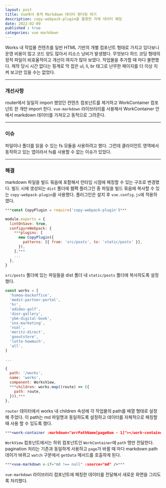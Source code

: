 ```yaml
---
layout: post
title: Vue에서 동적 Markdown 데이터 렌더링 하기
description: copy-webpack-plugin을 활용한 자체 데이터 페칭
date: 2022-02-09
published : true
categories: vue markdown
---
```


Works 내 작업물 컨텐츠를 일반 HTML 기반의 개별 컴포넌트 형태로 가지고 있다보니 운영 비용이 많고 코드 양도 많아서 리소스 낭비가 발생했다. 무엇보다 하드 코딩 형태의 정적 파일이 비효율적이고 개선이 여지가 많아 보였다. 작업물을 추가할 때 마다 불편했다. 제작 당시 시간 없다는 핑계로 막 잡은 ul, li, br 태그로 난무한 페이지를 더 이상 지켜 보고만 있을 수는 없었다.

---


### 개선사항
router에서 일일히 import 했었던 컨텐츠 컴포넌트를 제거하고 WorkContainer 컴포넌트 한 개만 import 한다. `vue-markdown` 라이브러리를 사용해서 WorkContainer 안에서 markdown 데이터를 가져오고 동적으로 그려준다.

---

### 이슈
파일이나 폴더를 읽을 수 있는 fs 모듈을 사용하려고 했다. 그런데 클라이언트 영역에서 동작하고 있는 앱이라서 fs를 사용할 수 없는 이슈가 있었다.  

---
### 해결
markdown 파일을 빌드 묶음에 포함해서 런타임 시점에 페칭할 수 있는 구조로 변경했다. 빌드 시에 생성되는 `dist` 폴더에 웹팩 플러그인 중 파일을 빌드 묶음에 복사할 수 있는 `copy-webpack-plugin`을 사용했다. 플러그인은 설치 후 `vue.config.js`에 적용하였다.

```jsx
***const CopyPlugin = require('copy-webpack-plugin')***

module.exports = {
  lintOnSave: true,
  configureWebpack: {
    ***plugins: [
      new CopyPlugin({
        patterns: [{ from: 'src/posts', to: 'static/posts' }],
      }),
    ],***
    ...
  },
}
```

`src/posts` 폴더에 있는 파일들을 dist 폴더 내 `static/posts` 폴더에 복사하도록 설정했다.

```jsx
const works = [
  'hsmoa-backoffice',
  'medit-partner-portal',
  'hr',
  'adidas-golf',
  'dior-gallery',
  'ybm-digital-book',
  'sns-marketing',
  'vual',
  'meritz-direct',
  'gooutstore',
  'lotte-howmuch',
  'all',
]

...

{
  path: '/works',
  name: 'works',
  component: WorksView,
  ***children: works.map((route) => ({
    path: route,
  })),***
},
```

`router` 데이터에서 works 내 children 속성에 각 작업물의 path를 배열 형태로 설정해 주었다. 이 path는 md 파일명과 동일하도록 설정하고 데이터를 자체적으로 페칭할 때 사용 할 수 있도록 했다.

```jsx
***<work-container :markdown="arrPathName[pageNum - 1]"></work-container>***
```

`WorkView` 컴포넌트에서는 하위 컴포넌트인 `WorkContainer`에 `path` 명만 전달한다. pagination 처리는 기존과 동일하게 사용하고 `page`가 바뀔 때 마다 markdown path 데이가 바뀌고 `watch` 구문에서 `getData` 메서드를 호출하게 된다.

```jsx
***<vue-markdown v-if="md !== null" :source="md" />***
```

`vue-markdown` 라이브러리 컴포넌트에 페칭한 데이터를 전달해서 새로운 화면을 그리도록 처리했다.